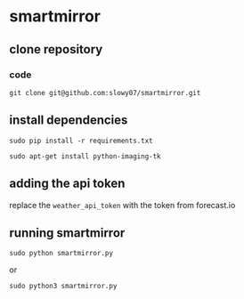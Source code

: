 # smartmirror


## clone repository
### code
```
git clone git@github.com:slowy07/smartmirror.git
```

## install dependencies

```
sudo pip install -r requirements.txt
```
```
sudo apt-get install python-imaging-tk
```

## adding the api token
replace the `weather_api_token` with the token from forecast.io

## running smartmirror
```
sudo python smartmirror.py
```

or
```
sudo python3 smartmirror.py
```
